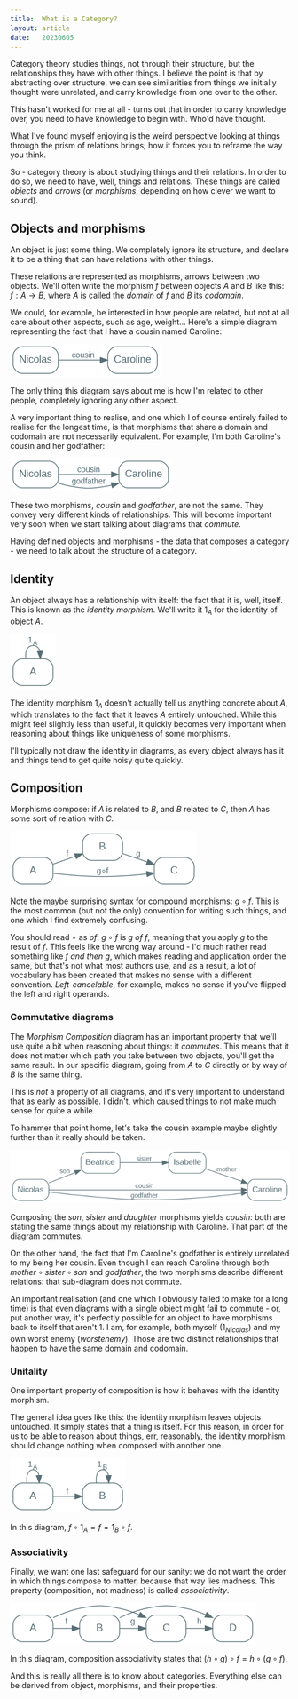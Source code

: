 ```yaml
---
title:  What is a Category?
layout: article
date:   20230605
---
```


Category theory studies things, not through their structure, but the relationships they have with other things. I believe the point is that by abstracting over structure, we can see similarities from things we initially thought were unrelated, and carry knowledge from one over to the other.

This hasn't worked for me at all - turns out that in order to carry knowledge over, you need to have knowledge to begin with. Who'd have thought.

What I've found myself enjoying is the weird perspective looking at things through the prism of relations brings; how it forces you to reframe the way you think.

So - category theory is about studying things and their relations. In order to do so, we need to have, well, things and relations. These things are called _objects_ and _arrows_ (or _morphisms_, depending on how clever we want to sound).

## Objects and morphisms

An object is just some thing. We completely ignore its structure, and declare it to be a thing that can have relations with other things.

These relations are represented as morphisms, arrows between two objects. We'll often write the morphism $f$ between objects $A$ and $B$ like this: $f: A \to B$, where $A$ is called the _domain_ of $f$ and $B$ its _codomain_.

We could, for example, be interested in how people are related, but not at all care about other aspects, such as age, weight... Here's a simple diagram representing the fact that I have a cousin named Caroline:

![](/img/category/cousin.dot.png)

The only thing this diagram says about me is how I'm related to other people, completely ignoring any other aspect.

A very important thing to realise, and one which I of course entirely failed to realise for the longest time, is that morphisms that share a domain and codomain are not necessarily equivalent. For example, I'm both Caroline's cousin and her godfather:

![](/img/category/cousin_godfather.dot.png)

These two morphisms, $cousin$ and $godfather$, are not the same. They convey very different kinds of relationships. This will become important very soon when we start talking about diagrams that _commute_.

Having defined objects and morphisms - the data that composes a category - we need to talk about the structure of a category.

## Identity

An object always has a relationship with itself: the fact that it is, well, itself. This is known as the _identity morphism_. We'll write it $1_A$ for the identity of object $A$.

![](/img/category/identity.dot.png)

The identity morphism $1_A$ doesn't actually tell us anything concrete about $A$, which translates to the fact that it leaves $A$ entirely untouched. While this might feel slightly less than useful, it quickly becomes very important when reasoning about things like uniqueness of some morphisms.

I'll typically not draw the identity in diagrams, as every object always has it and things tend to get quite noisy quite quickly.

## Composition

Morphisms compose: if $A$ is related to $B$, and $B$ related to $C$, then $A$ has some sort of relation with $C$.

![Morphism Composition](/img/category/composition.dot.png)

Note the maybe surprising syntax for compound morphisms: $g \circ f$. This is the most common (but not the only) convention for writing such things, and one which I find extremely confusing.

You should read $\circ$ as _of_: $g \circ f$ is _$g$ of $f$_, meaning that you apply $g$ to the result of $f$. This feels like the wrong way around - I'd much rather read something like _$f$ and then $g$_, which makes reading and application order the same, but that's not what most authors use, and as a result, a lot of vocabulary has been created that makes no sense with a different convention. _Left-cancelable_, for example, makes no sense if you've flipped the left and right operands.

### Commutative diagrams

The _Morphism Composition_ diagram has an important property that we'll use quite a bit when reasoning about things: it _commutes_. This means that it does not matter which path you take between two objects, you'll get the same result. In our specific diagram, going from $A$ to $C$ directly or by way of $B$ is the same thing.

This is *not* a property of all diagrams, and it's very important to understand that as early as possible. I didn't, which caused things to not make much sense for quite a while.

To hammer that point home, let's take the cousin example maybe slightly further than it really should be taken.

![](/img/category/overengineered-cousin.dot.png)

Composing the $son$, $sister$ and $daughter$ morphisms yields $cousin$: both are stating the same things about my relationship with Caroline. That part of the diagram commutes.

On the other hand, the fact that I'm Caroline's godfather is entirely unrelated to my being her cousin. Even though I can reach Caroline through both $mother \circ sister \circ son$ and $godfather$, the two morphisms describe different relations: that sub-diagram does not commute.

An important realisation (and one which I obviously failed to make for a long time) is that even diagrams with a single object might fail to commute - or, put another way, it's perfectly possible for an object to have morphisms back to itself that aren't $1$. I am, for example, both myself ($1_{Nicolas}$) and my own worst enemy ($worstenemy$). Those are two distinct relationships that happen to have the same domain and codomain.


### Unitality

One important property of composition is how it behaves with the identity morphism.

The general idea goes like this: the identity morphism leaves objects untouched. It simply states that a thing is itself. For this reason, in order for us to be able to reason about things, err, reasonably, the identity morphism should change nothing when composed with another one.

![](/img/category/unitality.dot.png)

In this diagram, $f \circ 1_A = f = 1_B \circ f$.

### Associativity

Finally, we want one last safeguard for our sanity: we do not want the order in which things compose to matter, because that way lies madness. This property (composition, not madness) is called _associativity_.

![](/img/category/associativity.dot.png)

In this diagram, composition associativity states that $(h \circ g) \circ f = h \circ (g \circ f)$.

And this is really all there is to know about categories. Everything else can be derived from object, morphisms, and their properties.
